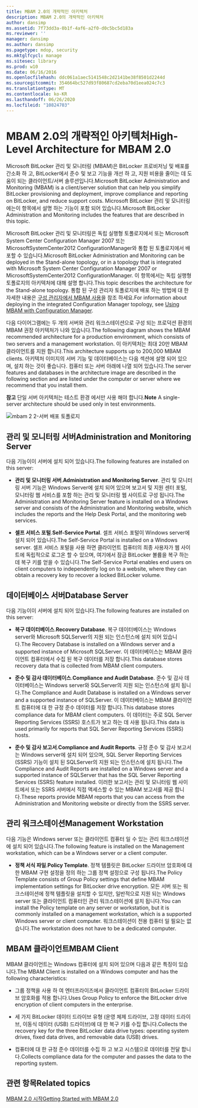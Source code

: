 ```yaml
---
title: MBAM 2.0의 개략적인 아키텍처
description: MBAM 2.0의 개략적인 아키텍처
author: dansimp
ms.assetid: 7f73dd3a-0b1f-4af6-a2f0-d0c5bc5d183a
ms.reviewer: ''
manager: dansimp
ms.author: dansimp
ms.pagetype: mdop, security
ms.mktglfcycl: manage
ms.sitesec: library
ms.prod: w10
ms.date: 06/16/2016
ms.openlocfilehash: ddc061a1aec5141548c2d2141be38f8501d2244d
ms.sourcegitcommit: 354664bc527d93f80687cd2eba70d1eea024c7c3
ms.translationtype: MT
ms.contentlocale: ko-KR
ms.lasthandoff: 06/26/2020
ms.locfileid: "10824703"
---
```

# <span data-ttu-id="97e02-103">MBAM 2.0의 개략적인 아키텍처</span><span class="sxs-lookup"><span data-stu-id="97e02-103">High-Level Architecture for MBAM 2.0</span></span>


<span data-ttu-id="97e02-104">Microsoft BitLocker 관리 및 모니터링 (MBAM)은 BitLocker 프로비저닝 및 배포를 간소화 하 고, BitLocker에서 준수 및 보고 기능을 개선 하 고, 지원 비용을 줄이는 데 도움이 되는 클라이언트/서버 솔루션입니다.</span><span class="sxs-lookup"><span data-stu-id="97e02-104">Microsoft BitLocker Administration and Monitoring (MBAM) is a client/server solution that can help you simplify BitLocker provisioning and deployment, improve compliance and reporting on BitLocker, and reduce support costs.</span></span> <span data-ttu-id="97e02-105">Microsoft BitLocker 관리 및 모니터링에는이 항목에서 설명 하는 기능이 포함 되어 있습니다.</span><span class="sxs-lookup"><span data-stu-id="97e02-105">Microsoft BitLocker Administration and Monitoring includes the features that are described in this topic.</span></span>

<span data-ttu-id="97e02-106">Microsoft BitLocker 관리 및 모니터링은 독립 실행형 토폴로지에서 또는 Microsoft System Center Configuration Manager 2007 또는 MicrosoftSystemCenter2012 ConfigurationManager와 통합 된 토폴로지에서 배포할 수 있습니다.</span><span class="sxs-lookup"><span data-stu-id="97e02-106">Microsoft BitLocker Administration and Monitoring can be deployed in the Stand-alone topology, or in a topology that is integrated with Microsoft System Center Configuration Manager 2007 or MicrosoftSystemCenter2012 ConfigurationManager.</span></span> <span data-ttu-id="97e02-107">이 항목에서는 독립 실행형 토폴로지의 아키텍처에 대해 설명 합니다.</span><span class="sxs-lookup"><span data-stu-id="97e02-107">This topic describes the architecture for the Stand-alone topology.</span></span> <span data-ttu-id="97e02-108">통합 된 구성 관리자 토폴로지에 배포 하는 방법에 대 한 자세한 내용은 [구성 관리자에서 MBAM 사용](using-mbam-with-configuration-manager.md)을 참조 하세요.</span><span class="sxs-lookup"><span data-stu-id="97e02-108">For information about deploying in the integrated Configuration Manager topology, see [Using MBAM with Configuration Manager](using-mbam-with-configuration-manager.md).</span></span>

<span data-ttu-id="97e02-109">다음 다이어그램에는 두 개의 서버와 관리 워크스테이션으로 구성 되는 프로덕션 환경의 MBAM 권장 아키텍처가 나와 있습니다.</span><span class="sxs-lookup"><span data-stu-id="97e02-109">The following diagram shows the MBAM recommended architecture for a production environment, which consists of two servers and a management workstation.</span></span> <span data-ttu-id="97e02-110">이 아키텍처는 최대 20만 MBAM 클라이언트를 지원 합니다.</span><span class="sxs-lookup"><span data-stu-id="97e02-110">This architecture supports up to 200,000 MBAM clients.</span></span> <span data-ttu-id="97e02-111">아키텍처 이미지의 서버 기능 및 데이터베이스는 다음 섹션에 설명 되어 있으며, 설치 하는 것이 좋습니다. 컴퓨터 또는 서버 아래에 나열 되어 있습니다.</span><span class="sxs-lookup"><span data-stu-id="97e02-111">The server features and databases in the architecture image are described in the following section and are listed under the computer or server where we recommend that you install them.</span></span>

<span data-ttu-id="97e02-112">**참고**  단일 서버 아키텍처는 테스트 환경 에서만 사용 해야 합니다.</span><span class="sxs-lookup"><span data-stu-id="97e02-112">**Note** A single-server architecture should be used only in test environments.</span></span>

 

![mbam 2 2-서버 배포 토폴로지](images/mbam2-3-servers.gif)

## <span data-ttu-id="97e02-114">관리 및 모니터링 서버</span><span class="sxs-lookup"><span data-stu-id="97e02-114">Administration and Monitoring Server</span></span>


<span data-ttu-id="97e02-115">다음 기능이이 서버에 설치 되어 있습니다.</span><span class="sxs-lookup"><span data-stu-id="97e02-115">The following features are installed on this server:</span></span>

-   <span data-ttu-id="97e02-116">**관리 및 모니터링 서버**.</span><span class="sxs-lookup"><span data-stu-id="97e02-116">**Administration and Monitoring Server**.</span></span> <span data-ttu-id="97e02-117">관리 및 모니터링 서버 기능은 Windows Server에 설치 되어 있으며 보고서 및 지원 센터 포털, 모니터링 웹 서비스를 포함 하는 관리 및 모니터링 웹 사이트로 구성 됩니다.</span><span class="sxs-lookup"><span data-stu-id="97e02-117">The Administration and Monitoring Server feature is installed on a Windows server and consists of the Administration and Monitoring website, which includes the reports and the Help Desk Portal, and the monitoring web services.</span></span>

-   <span data-ttu-id="97e02-118">**셀프 서비스 포털**.</span><span class="sxs-lookup"><span data-stu-id="97e02-118">**Self-Service Portal**.</span></span> <span data-ttu-id="97e02-119">셀프 서비스 포털이 Windows server에 설치 되어 있습니다.</span><span class="sxs-lookup"><span data-stu-id="97e02-119">The Self-Service Portal is installed on a Windows server.</span></span> <span data-ttu-id="97e02-120">셀프 서비스 포털을 사용 하면 클라이언트 컴퓨터의 최종 사용자가 웹 사이트에 독립적으로 로그온 할 수 있으며, 여기에서 잠금 BitLocker 볼륨을 복구 하는 데 복구 키를 얻을 수 있습니다.</span><span class="sxs-lookup"><span data-stu-id="97e02-120">The Self-Service Portal enables end users on client computers to independently log on to a website, where they can obtain a recovery key to recover a locked BitLocker volume.</span></span>

## <span data-ttu-id="97e02-121">데이터베이스 서버</span><span class="sxs-lookup"><span data-stu-id="97e02-121">Database Server</span></span>


<span data-ttu-id="97e02-122">다음 기능이이 서버에 설치 되어 있습니다.</span><span class="sxs-lookup"><span data-stu-id="97e02-122">The following features are installed on this server:</span></span>

-   <span data-ttu-id="97e02-123">**복구 데이터베이스**.</span><span class="sxs-lookup"><span data-stu-id="97e02-123">**Recovery Database**.</span></span> <span data-ttu-id="97e02-124">복구 데이터베이스는 Windows server와 Microsoft SQLServer의 지원 되는 인스턴스에 설치 되어 있습니다.</span><span class="sxs-lookup"><span data-stu-id="97e02-124">The Recovery Database is installed on a Windows server and a supported instance of Microsoft SQLServer.</span></span> <span data-ttu-id="97e02-125">이 데이터베이스는 MBAM 클라이언트 컴퓨터에서 수집 된 복구 데이터를 저장 합니다.</span><span class="sxs-lookup"><span data-stu-id="97e02-125">This database stores recovery data that is collected from MBAM client computers.</span></span>

-   <span data-ttu-id="97e02-126">**준수 및 감사 데이터베이스**.</span><span class="sxs-lookup"><span data-stu-id="97e02-126">**Compliance and Audit Database**.</span></span> <span data-ttu-id="97e02-127">준수 및 감사 데이터베이스는 Windows server와 SQLServer의 지원 되는 인스턴스에 설치 됩니다.</span><span class="sxs-lookup"><span data-stu-id="97e02-127">The Compliance and Audit Database is installed on a Windows server and a supported instance of SQLServer.</span></span> <span data-ttu-id="97e02-128">이 데이터베이스는 MBAM 클라이언트 컴퓨터에 대 한 규정 준수 데이터를 저장 합니다.</span><span class="sxs-lookup"><span data-stu-id="97e02-128">This database stores compliance data for MBAM client computers.</span></span> <span data-ttu-id="97e02-129">이 데이터는 주로 SQL Server Reporting Services (SSRS) 호스트가 보고 하는 데 사용 됩니다.</span><span class="sxs-lookup"><span data-stu-id="97e02-129">This data is used primarily for reports that SQL Server Reporting Services (SSRS) hosts.</span></span>

-   <span data-ttu-id="97e02-130">**준수 및 감사 보고서**.</span><span class="sxs-lookup"><span data-stu-id="97e02-130">**Compliance and Audit Reports**.</span></span> <span data-ttu-id="97e02-131">규정 준수 및 감사 보고서는 Windows server에 설치 되어 있으며, SQL Server Reporting Services (SSRS) 기능이 설치 된 SQLServer의 지원 되는 인스턴스에 설치 됩니다.</span><span class="sxs-lookup"><span data-stu-id="97e02-131">The Compliance and Audit Reports are installed on a Windows server and a supported instance of SQLServer that has the SQL Server Reporting Services (SSRS) feature installed.</span></span> <span data-ttu-id="97e02-132">이러한 보고서는 관리 및 모니터링 웹 사이트에서 또는 SSRS 서버에서 직접 액세스할 수 있는 MBAM 보고서를 제공 합니다.</span><span class="sxs-lookup"><span data-stu-id="97e02-132">These reports provide MBAM reports that you can access from the Administration and Monitoring website or directly from the SSRS server.</span></span>

## <span data-ttu-id="97e02-133">관리 워크스테이션</span><span class="sxs-lookup"><span data-stu-id="97e02-133">Management Workstation</span></span>


<span data-ttu-id="97e02-134">다음 기능은 Windows server 또는 클라이언트 컴퓨터 일 수 있는 관리 워크스테이션에 설치 되어 있습니다.</span><span class="sxs-lookup"><span data-stu-id="97e02-134">The following feature is installed on the Management workstation, which can be a Windows server or a client computer.</span></span>

-   <span data-ttu-id="97e02-135">**정책 서식 파일**.</span><span class="sxs-lookup"><span data-stu-id="97e02-135">**Policy Template**.</span></span> <span data-ttu-id="97e02-136">정책 템플릿은 BitLocker 드라이브 암호화에 대 한 MBAM 구현 설정을 정의 하는 그룹 정책 설정으로 구성 됩니다.</span><span class="sxs-lookup"><span data-stu-id="97e02-136">The Policy Template consists of Group Policy settings that define MBAM implementation settings for BitLocker drive encryption.</span></span> <span data-ttu-id="97e02-137">모든 서버 또는 워크스테이션에 정책 템플릿을 설치할 수 있지만, 일반적으로 지원 되는 Windows server 또는 클라이언트 컴퓨터인 관리 워크스테이션에 설치 됩니다.</span><span class="sxs-lookup"><span data-stu-id="97e02-137">You can install the Policy template on any server or workstation, but it is commonly installed on a management workstation, which is a supported Windows server or client computer.</span></span> <span data-ttu-id="97e02-138">워크스테이션이 전용 컴퓨터 일 필요는 없습니다.</span><span class="sxs-lookup"><span data-stu-id="97e02-138">The workstation does not have to be a dedicated computer.</span></span>

## <a href="" id="---------mbam-client"></a> <span data-ttu-id="97e02-139">MBAM 클라이언트</span><span class="sxs-lookup"><span data-stu-id="97e02-139">MBAM Client</span></span>


<span data-ttu-id="97e02-140">MBAM 클라이언트는 Windows 컴퓨터에 설치 되어 있으며 다음과 같은 특징이 있습니다.</span><span class="sxs-lookup"><span data-stu-id="97e02-140">The MBAM Client is installed on a Windows computer and has the following characteristics:</span></span>

-   <span data-ttu-id="97e02-141">그룹 정책을 사용 하 여 엔터프라이즈에서 클라이언트 컴퓨터의 BitLocker 드라이브 암호화를 적용 합니다.</span><span class="sxs-lookup"><span data-stu-id="97e02-141">Uses Group Policy to enforce the BitLocker drive encryption of client computers in the enterprise.</span></span>

-   <span data-ttu-id="97e02-142">세 가지 BitLocker 데이터 드라이브 유형 (운영 체제 드라이브, 고정 데이터 드라이브, 이동식 데이터 (USB) 드라이브)에 대 한 복구 키를 수집 합니다.</span><span class="sxs-lookup"><span data-stu-id="97e02-142">Collects the recovery key for the three BitLocker data drive types: operating system drives, fixed data drives, and removable data (USB) drives.</span></span>

-   <span data-ttu-id="97e02-143">컴퓨터에 대 한 규정 준수 데이터를 수집 하 고 보고 시스템으로 데이터를 전달 합니다.</span><span class="sxs-lookup"><span data-stu-id="97e02-143">Collects compliance data for the computer and passes the data to the reporting system.</span></span>

## <span data-ttu-id="97e02-144">관련 항목</span><span class="sxs-lookup"><span data-stu-id="97e02-144">Related topics</span></span>


[<span data-ttu-id="97e02-145">MBAM 2.0 시작</span><span class="sxs-lookup"><span data-stu-id="97e02-145">Getting Started with MBAM 2.0</span></span>](getting-started-with-mbam-20-mbam-2.md)

 

 





